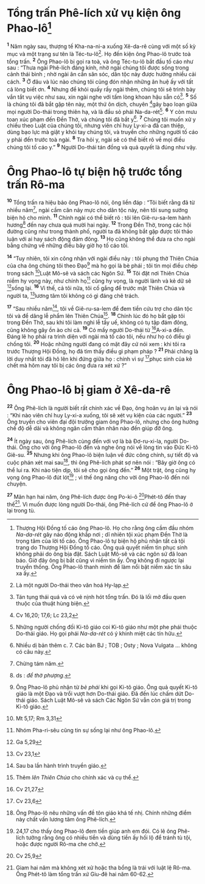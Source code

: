 # Tổng trấn Phê-lích xử vụ kiện ông Phao-lô[^1]
<sup><b>1</b></sup> Năm ngày sau, thượng tế Kha-na-ni-a xuống Xê-da-rê cùng với một số kỳ mục và một trạng sư tên là Téc-tu-lô[^2]. Họ đến kiện ông Phao-lô trước toà tổng trấn. <sup><b>2</b></sup> Ông Phao-lô bị gọi ra toà, và ông Téc-tu-lô bắt đầu tố cáo như sau : “Thưa ngài Phê-lích đáng kính, nhờ ngài chúng tôi được sống trong cảnh thái bình ; nhờ ngài ân cần săn sóc, dân tộc này được hưởng nhiều cải cách. <sup><b>3</b></sup> Ở đâu và lúc nào chúng tôi cũng đón nhận những ân huệ ấy với tất cả lòng biết ơn. <sup><b>4</b></sup> Nhưng để khỏi quấy rầy ngài thêm, chúng tôi sẽ trình bày vắn tắt vụ việc như sau, xin ngài nghe với tấm lòng khoan hậu sẵn có[^3]. <sup><b>5</b></sup> Số là chúng tôi đã bắt gặp tên này, một thứ ôn dịch, chuyên [^1*]gây bạo loạn giữa mọi người Do-thái trong thiên hạ, và là đầu sỏ phái Na-da-rét[^4]. <sup><b>6</b></sup> Y còn mưu toan xúc phạm đến Đền Thờ, và chúng tôi đã bắt y[^5]. <sup><b>7</b></sup> Chúng tôi muốn xử y chiếu theo Luật của chúng tôi, nhưng viên chỉ huy Ly-xi-a đã can thiệp, dùng bạo lực mà giật y khỏi tay chúng tôi, và truyền cho những người tố cáo y phải đến trước toà ngài. <sup><b>8</b></sup> Tra hỏi y, ngài sẽ có thể biết rõ về mọi điều chúng tôi tố cáo y.” <sup><b>9</b></sup> Người Do-thái tán đồng và quả quyết là đúng như vậy.

# Ông Phao-lô tự biện hộ trước tổng trấn Rô-ma
<sup><b>10</b></sup> Tổng trấn ra hiệu bảo ông Phao-lô nói, ông liền đáp : “Tôi biết rằng đã từ nhiều năm[^6], ngài cầm cân nảy mực cho dân tộc này, nên tôi sung sướng biện hộ cho mình. <sup><b>11</b></sup> Chính ngài có thể biết rõ : tôi lên Giê-ru-sa-lem hành hương[^7] đến nay chưa quá mười hai ngày. <sup><b>12</b></sup> Trong Đền Thờ, trong các hội đường cũng như trong thành phố, người ta đã không bắt gặp được tôi thảo luận với ai hay sách động đám đông. <sup><b>13</b></sup> Họ cũng không thể đưa ra cho ngài bằng chứng về những điều bây giờ họ tố cáo tôi.

<sup><b>14</b></sup> “Tuy nhiên, tôi xin công nhận với ngài điều này : tôi phụng thờ Thiên Chúa của cha ông chúng tôi theo Đạo[^8] mà họ gọi là bè phái ; tôi tin mọi điều chép trong sách [^2*]Luật Mô-sê và sách các Ngôn Sứ. <sup><b>15</b></sup> Tôi đặt nơi Thiên Chúa niềm hy vọng này, như chính họ[^9] cũng hy vọng, là người lành và kẻ dữ sẽ [^3*]sống lại. <sup><b>16</b></sup> Vì thế, cả tôi nữa, tôi cố gắng để trước mặt Thiên Chúa và người ta, [^4*]lương tâm tôi không có gì đáng chê trách.

<sup><b>17</b></sup> “Sau nhiều năm[^10], tôi về Giê-ru-sa-lem để đem tiền cứu trợ cho dân tộc tôi và để dâng lễ phẩm lên Thiên Chúa[^11]. <sup><b>18</b></sup> Chính lúc đó họ bắt gặp tôi trong Đền Thờ, sau khi tôi làm nghi lễ tẩy uế, không có tụ tập đám đông, cũng không gây ồn ào chi cả. <sup><b>19</b></sup> Có mấy người Do-thái từ [^5*]A-xi-a đến. Đáng lẽ họ phải ra trình diện với ngài mà tố cáo tôi, nếu như họ có điều gì chống tôi. <sup><b>20</b></sup> Hoặc những người đang có mặt đây cứ nói xem : khi tôi ra trước Thượng Hội Đồng, họ đã tìm thấy điều gì phạm pháp ? <sup><b>21</b></sup> Phải chăng là lời duy nhất tôi đã hô lên khi đứng giữa họ : chính vì sự [^6*]phục sinh của kẻ chết mà hôm nay tôi bị các ông đưa ra xét xử ?”

# Ông Phao-lô bị giam ở Xê-da-rê
<sup><b>22</b></sup> Ông Phê-lích là người biết rất chính xác về Đạo, ông hoãn vụ án lại và nói : “Khi nào viên chỉ huy Ly-xi-a xuống, tôi sẽ xét vụ kiện của các người.” <sup><b>23</b></sup> Ông truyền cho viên đại đội trưởng giam ông Phao-lô, nhưng cho ông hưởng chế độ dễ dãi và không ngăn cấm thân nhân nào đến giúp đỡ ông.

<sup><b>24</b></sup> Ít ngày sau, ông Phê-lích cùng đến với vợ là bà Đơ-ru-xi-la, người Do-thái. Ông cho vời ông Phao-lô đến và nghe ông nói về lòng tin vào Đức Ki-tô Giê-su. <sup><b>25</b></sup> Nhưng khi ông Phao-lô biện luận về đức công chính, sự tiết độ và cuộc phán xét mai sau[^12], thì ông Phê-lích phát sợ nên nói : “Bây giờ ông có thể lui ra. Khi nào tiện dịp, tôi sẽ cho gọi ông đến.” <sup><b>26</b></sup> Một trật, ông cũng hy vọng ông Phao-lô đút lót[^13] ; vì thế ông năng cho vời ông Phao-lô đến nói chuyện.

<sup><b>27</b></sup> Mãn hạn hai năm, ông Phê-lích được ông Po-ki-ô [^7*]Phét-tô đến thay thế[^14]. Vì muốn được lòng người Do-thái, ông Phê-lích cứ để ông Phao-lô ở lại trong tù.

[^1]: Thượng Hội Đồng tố cáo ông Phao-lô. Họ cho rằng ông cầm đầu nhóm <i>Na-da-rét</i> gây náo động khắp nơi ; dĩ nhiên tội xúc phạm Đền Thờ là trọng tâm của lời tố cáo. Ông Phao-lô tự biện hộ phủ nhận tất cả tội trạng do Thượng Hội Đồng tố cáo. Ông quả quyết niềm tin phục sinh không phải do ông bịa đặt. Sách Luật Mô-sê và các ngôn sứ đã loan báo. Giờ đây ông bị bắt cũng vì niềm tin ấy. Ông không đi ngược lại truyền thống. Ông Phao-lô thanh minh để làm nổi bật niềm xác tín sâu xa ấy.
[^2]: Là một người Do-thái theo văn hoá Hy-lạp.
[^3]: Tán tụng thái quá và có vẻ nịnh hót tổng trấn. Đó là lối mở đầu quen thuộc của thuật hùng biện.
[^4]: Những người chống đối Ki-tô giáo coi Ki-tô giáo như một phe phái thuộc Do-thái giáo. Họ gọi phái <i>Na-da-rét</i> có ý khinh miệt các tín hữu.
[^5]: Nhiều dị bản thêm c. 7. Các bản BJ ; TOB ; Osty ; Nova Vulgata ... không có câu này.
[^6]: Chừng tám năm.
[^7]: ds : <i>để thờ phượng</i>.
[^8]: Ông Phao-lô phủ nhận từ <i>bè phái</i> khi gọi Ki-tô giáo. Ông quả quyết Ki-tô giáo là một Đạo và trổi vượt hơn Do-thái giáo. Đã đến lúc chấm dứt Do-thái giáo. Sách Luật Mô-sê và sách Các Ngôn Sứ vẫn còn giá trị trong Ki-tô giáo.
[^9]: Nhóm Pha-ri-sêu cũng tin sự sống lại như ông Phao-lô.
[^10]: Sau ba lần hành trình truyền giáo.
[^11]: Thêm <i>lên Thiên Chúa</i> cho chính xác và cụ thể.
[^12]: Ông Phao-lô nêu những vấn đề tôn giáo khá tế nhị. Chính những điểm này chất vấn lương tâm ông Phê-lích.
[^13]: 24,17 cho thấy ông Phao-lô đem tiền giúp anh em đói. Có lẽ ông Phê-lích tưởng rằng ông có nhiều tiền và dùng tiền ấy hối lộ để tránh tù tội, hoặc được người Rô-ma che chở.
[^14]: Giam hai năm mà không xét xử hoặc tha bổng là trái với luật lệ Rô-ma. Ông Phét-tô làm tổng trấn xứ Giu-đê hai năm 60-62.
[^1*]: Cv 16,20; 17,6; Lc 23,2
[^2*]: Mt 5,17; Rm 3,31
[^3*]: Ga 5,29
[^4*]: Cv 23,1
[^5*]: Cv 21,27
[^6*]: Cv 23,6
[^7*]: Cv 25,9
